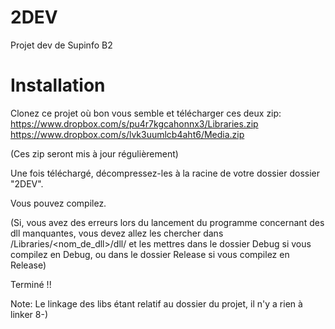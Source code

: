 ﻿2DEV
====

Projet dev de Supinfo B2

Installation
============

Clonez ce projet où bon vous semble et télécharger ces deux zip: <br/>
https://www.dropbox.com/s/pu4r7kgcahonnx3/Libraries.zip <br/>
https://www.dropbox.com/s/lvk3uumlcb4aht6/Media.zip

(Ces zip seront mis à jour régulièrement)

Une fois téléchargé, décompressez-les à la racine de votre dossier dossier "2DEV".

Vous pouvez compilez.

(Si, vous avez des erreurs lors du lancement du programme concernant des dll manquantes,
 vous devez allez les chercher dans /Libraries/\<nom_de_dll>/dll/ et les mettres dans le dossier
 Debug si vous compilez en Debug, ou dans le dossier Release si vous compilez en Release)

Terminé !!

Note: Le linkage des libs étant relatif au dossier du projet, il n'y a rien à linker 8-)
